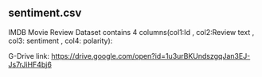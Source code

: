 ## sentiment.csv
IMDB Movie Review Dataset contains 4 columns(col1:Id , col2:Review text , col3: sentiment , col4: polarity):

G-Drive link: https://drive.google.com/open?id=1u3urBKUndszgqJan3EJ-Js7rJiHF4bj6
